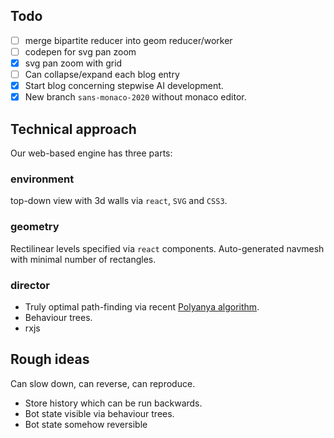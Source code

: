 ## Todo

- [ ] merge bipartite reducer into geom reducer/worker
- [ ] codepen for svg pan zoom
- [x] svg pan zoom with grid
- [ ] Can collapse/expand each blog entry
- [x] Start blog concerning stepwise AI development.
- [x] New branch `sans-monaco-2020` without monaco editor.

## Technical approach

Our web-based engine has three parts:

### __environment__

top-down view with 3d walls via `react`, `SVG` and `CSS3`.

### __geometry__

Rectilinear levels specified via `react` components.
Auto-generated navmesh with minimal number of rectangles.

### __director__

- Truly optimal path-finding via recent [Polyanya algorithm](#cite-polyanya).
- Behaviour trees.
- rxjs

## Rough ideas

Can slow down, can reverse, can reproduce.
  - Store history which can be run backwards.
  - Bot state visible via behaviour trees.
  - Bot state somehow reversible

